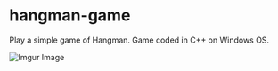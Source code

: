 # hangman-game
Play a simple game of Hangman.
Game coded in C++ on Windows OS.

![Imgur Image](https://i.imgur.com/XW836pz.gif)
